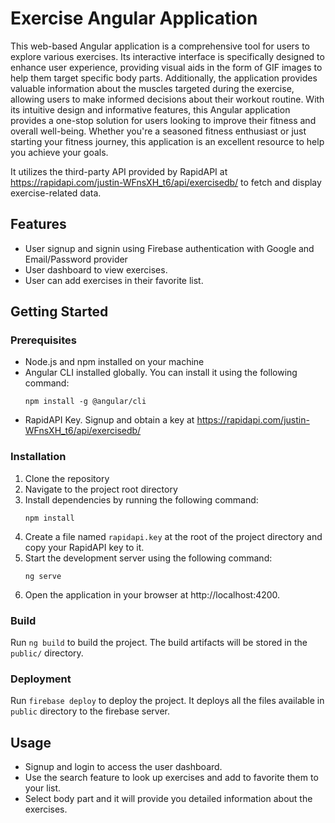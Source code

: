 # Exercise Angular Application

This web-based Angular application is a comprehensive tool for users to explore various exercises. Its interactive interface is specifically designed to enhance user experience, providing visual aids in the form of GIF images to help them target specific body parts. Additionally, the application provides valuable information about the muscles targeted during the exercise, allowing users to make informed decisions about their workout routine.
With its intuitive design and informative features, this Angular application provides a one-stop solution for users looking to improve their fitness and overall well-being. Whether you're a seasoned fitness enthusiast or just starting your fitness journey, this application is an excellent resource to help you achieve your goals.

It utilizes the third-party API provided by RapidAPI at https://rapidapi.com/justin-WFnsXH_t6/api/exercisedb/ to fetch and display exercise-related data.

## Features
- User signup and signin using Firebase authentication with Google and Email/Password provider
- User dashboard to view exercises.
- User can add exercises in their favorite list.

## Getting Started
### Prerequisites
- Node.js and npm installed on your machine
- Angular CLI installed globally. You can install it using the following command:
  ```
  npm install -g @angular/cli
  ```
- RapidAPI Key. Signup and obtain a key at https://rapidapi.com/justin-WFnsXH_t6/api/exercisedb/

### Installation
1. Clone the repository
2. Navigate to the project root directory
3. Install dependencies by running the following command:
    ```
    npm install
    ```
4. Create a file named `rapidapi.key` at the root of the project directory and copy your RapidAPI key to it.
5. Start the development server using the following command:
    ```
    ng serve
    ```
6. Open the application in your browser at http://localhost:4200.

### Build
Run `ng build` to build the project. The build artifacts will be stored in the `public/` directory.

### Deployment
Run `firebase deploy` to deploy the project. It deploys all the files available in `public` directory to the firebase server.


## Usage
- Signup and login to access the user dashboard.
- Use the search feature to look up exercises and add to favorite them to your list.
- Select body part and it will provide you detailed information about the exercises.
